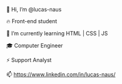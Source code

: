 👋 Hi, I’m @lucas-naus

🔥 Front-end student

🌱 I’m currently learning HTML | CSS | JS

🎓 Computer Engineer

⚡ Support Analyst

📫 https://www.linkedin.com/in/lucas-naus/
